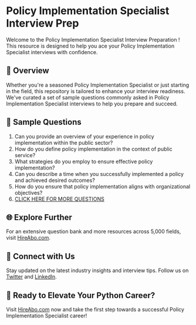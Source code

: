 # Policy Implementation Specialist Interview Prep

Welcome to the Policy Implementation Specialist Interview Preparation ! This resource is designed to help you ace your Policy Implementation Specialist interviews with confidence.

## 🚀 Overview

Whether you're a seasoned Policy Implementation Specialist or just starting in the field, this repository is tailored to enhance your interview readiness. We've curated a set of sample questions commonly asked in Policy Implementation Specialist interviews to help you prepare and succeed.

## 📝 Sample Questions

1. Can you provide an overview of your experience in policy implementation within the public sector?
2. How do you define policy implementation in the context of public service?
3. What strategies do you employ to ensure effective policy implementation?
4. Can you describe a time when you successfully implemented a policy and achieved desired outcomes?
5. How do you ensure that policy implementation aligns with organizational objectives?
6. [CLICK HERE FOR MORE QUESTIONS](https://hireabo.com/job/17_2_11/Policy%20Implementation%20Specialist)

## 🌐 Explore Further

For an extensive question bank and more resources across 5,000 fields, visit [HireAbo.com](https://www.hireabo.com).

## 📱 Connect with Us

Stay updated on the latest industry insights and interview tips. Follow us on [Twitter](https://twitter.com/hireabo) and [LinkedIn](https://www.linkedin.com/in/hire-abo-3609972a8/).

## 🚀 Ready to Elevate Your Python Career?

Visit [HireAbo.com](https://www.hireabo.com) now and take the first step towards a successful Policy Implementation Specialist career!
